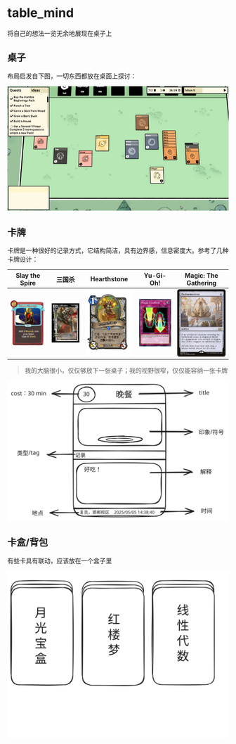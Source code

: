 # table_mind

将自己的想法一览无余地展现在桌子上

## 桌子

布局启发自下图，一切东西都放在桌面上探讨：

<p align="center">
  <img src="docs/Gameplay_1.webp" alt="Gameplay Illustration">
</p>

## 卡牌

卡牌是一种很好的记录方式，它结构简洁，具有边界感，信息密度大。参考了几种卡牌设计：

| Slay the Spire | 三国杀 | Hearthstone | Yu-Gi-Oh! | Magic: The Gathering |
|:--------------:|:------:|:-----------:|:---------:|:--------------------:|
| ![Slay the Spire](docs/PowerThrough.webp) | [![三国杀](docs/华雄.png)](https://catscarf.github.io/) | [![Hearthstone](docs/Draenei.webp)](https://hs.blizzard.cn/cards/) | [![Yu-Gi-Oh!](docs/Magic_Cylinder.jpg)](https://kooriookami.github.io/yugioh-card/) | [![Magic: The Gathering](docs/2x2-310-panharmonicon.jpg)](https://scryfall.com/card/2x2/310/panharmonicon) |

> 我的大脑很小，仅仅够放下一张桌子；我的视野很窄，仅仅能容纳一张卡牌

<p align="center">
  <img src="docs/design.excalidraw.svg" alt="Design Illustration">
</p>

## 卡盒/背包

有些卡具有联动，应该放在一个盒子里

<p align="center">
  <img src="docs/box.excalidraw.svg" alt="Box Illustration">
</p>
